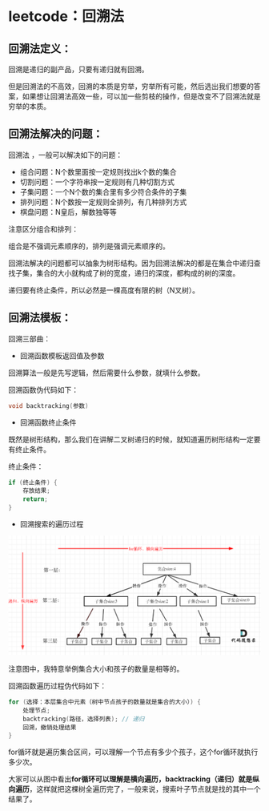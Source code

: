 # leetcode：回溯法

## 回溯法定义：

回溯是递归的副产品，只要有递归就有回溯。

但是回溯法的不高效，回溯的本质是穷举，穷举所有可能，然后选出我们想要的答案，如果想让回溯法高效一些，可以加一些剪枝的操作，但是改变不了回溯法就是穷举的本质。

## 回溯法解决的问题：

回溯法 ，一般可以解决如下的问题：

- 组合问题：N个数里面按一定规则找出k个数的集合
- 切割问题：一个字符串按一定规则有几种切割方式
- 子集问题：一个N个数的集合里有多少符合条件的子集
- 排列问题：N个数按一定规则全排列，有几种排列方式
- 棋盘问题：N皇后，解数独等等

注意区分组合和排列：

组合是不强调元素顺序的，排列是强调元素顺序的。

回溯法解决的问题都可以抽象为树形结构。因为回溯法解决的都是在集合中递归查找子集，集合的大小就构成了树的宽度，递归的深度，都构成的树的深度。

递归要有终止条件，所以必然是一棵高度有限的树（N叉树）。

## 回溯法模板：

回溯三部曲：

- 回溯函数模板返回值及参数

回溯算法一般是先写逻辑，然后需要什么参数，就填什么参数。

回溯函数伪代码如下：

```c++
void backtracking(参数)
```

- 回溯函数终止条件

既然是树形结构，那么我们在讲解二叉树递归的时候，就知道遍历树形结构一定要有终止条件。

终止条件：

```c++
if (终止条件) {
    存放结果;
    return;
}
```

- 回溯搜索的遍历过程

![](../pictures/2.png)

注意图中，我特意举例集合大小和孩子的数量是相等的。

回溯函数遍历过程伪代码如下：

```c++
for (选择：本层集合中元素（树中节点孩子的数量就是集合的大小）) {
    处理节点;
    backtracking(路径，选择列表); // 递归
    回溯，撤销处理结果
}
```

for循环就是遍历集合区间，可以理解一个节点有多少个孩子，这个for循环就执行多少次。

大家可以从图中看出**for循环可以理解是横向遍历，backtracking（递归）就是纵向遍历**，这样就把这棵树全遍历完了，一般来说，搜索叶子节点就是找的其中一个结果了。


